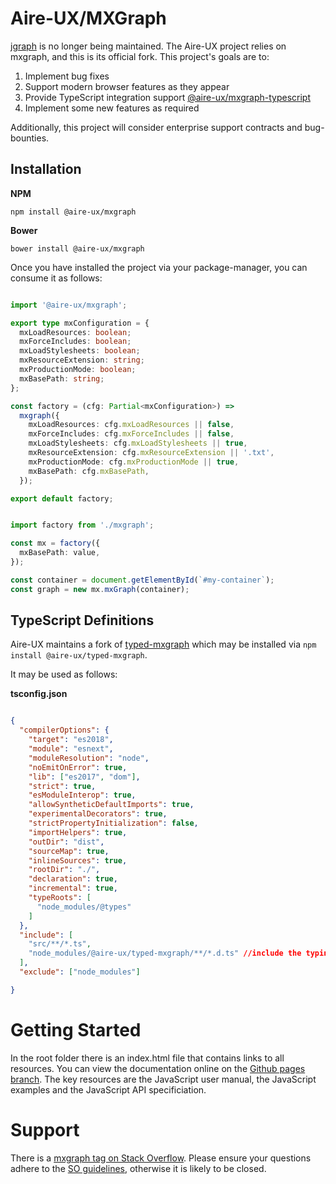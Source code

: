 # Aire-UX/MXGraph

[jgraph](https://github.com/jgraph/mxgraph) is no longer being maintained.  The Aire-UX project
relies on mxgraph, and this is its official fork. This project's goals are to:

1. Implement bug fixes
2. Support modern browser features as they appear
3. Provide TypeScript integration support [@aire-ux/mxgraph-typescript](https://github.com/aire-ux/typed-mxgraph)
4. Implement some new features as required

Additionally, this project will consider enterprise support contracts and bug-bounties.

## Installation

**NPM**
```
npm install @aire-ux/mxgraph
```

**Bower**
```
bower install @aire-ux/mxgraph
```


Once you have installed the project via your package-manager, you can consume it as follows:

```typescript

import '@aire-ux/mxgraph';

export type mxConfiguration = {
  mxLoadResources: boolean;
  mxForceIncludes: boolean;
  mxLoadStylesheets: boolean;
  mxResourceExtension: string;
  mxProductionMode: boolean;
  mxBasePath: string;
};

const factory = (cfg: Partial<mxConfiguration>) =>
  mxgraph({
    mxLoadResources: cfg.mxLoadResources || false,
    mxForceIncludes: cfg.mxForceIncludes || false,
    mxLoadStylesheets: cfg.mxLoadStylesheets || true,
    mxResourceExtension: cfg.mxResourceExtension || '.txt',
    mxProductionMode: cfg.mxProductionMode || true,
    mxBasePath: cfg.mxBasePath,
  });

export default factory;
```

```typescript

import factory from './mxgraph';

const mx = factory({
  mxBasePath: value,
});

const container = document.getElementById(`#my-container`);
const graph = new mx.mxGraph(container);
```


## TypeScript Definitions

Aire-UX maintains a fork of [typed-mxgraph](https://github.com/typed-mxgraph/typed-mxgraph) which may
be installed via `npm install @aire-ux/typed-mxgraph`.

It may be used as follows:

**tsconfig.json**
```json

{
  "compilerOptions": {
    "target": "es2018",
    "module": "esnext",
    "moduleResolution": "node",
    "noEmitOnError": true,
    "lib": ["es2017", "dom"],
    "strict": true,
    "esModuleInterop": true,
    "allowSyntheticDefaultImports": true,
    "experimentalDecorators": true,
    "strictPropertyInitialization": false,
    "importHelpers": true,
    "outDir": "dist",
    "sourceMap": true,
    "inlineSources": true,
    "rootDir": "./",
    "declaration": true,
    "incremental": true,
    "typeRoots": [
      "node_modules/@types"
    ]
  },
  "include": [
    "src/**/*.ts",
    "node_modules/@aire-ux/typed-mxgraph/**/*.d.ts" //include the typings
  ],
  "exclude": ["node_modules"]

}
```




Getting Started
===============

In the root folder there is an index.html file that contains links to all resources. You can view the documentation online on the [Github pages branch](https://jgraph.github.io/mxgraph/). The key resources are the JavaScript user manual, the JavaScript examples and the JavaScript API specificiation.

Support
=======

There is a [mxgraph tag on Stack Overflow](http://stackoverflow.com/questions/tagged/mxgraph). Please ensure your questions adhere to the [SO guidelines](http://stackoverflow.com/help/on-topic), otherwise it is likely to be closed.

